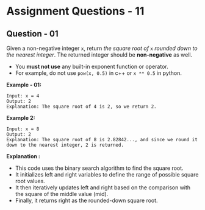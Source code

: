 # **Assignment Questions - 11**

## **Question - 01**

Given a non-negative integer `x`, return *the square root of* `x` *rounded down to the nearest integer*. The returned integer should be **non-negative** as well.
- You **must not use** any built-in exponent function or operator.
- For example, do not use `pow(x, 0.5)` in c++ or `x ** 0.5` in python.

**Example - 01:**

```
Input: x = 4
Output: 2
Explanation: The square root of 4 is 2, so we return 2.

```

**Example 2:**
```
Input: x = 8
Output: 2
Explanation: The square root of 8 is 2.82842..., and since we round it down to the nearest integer, 2 is returned.
```

**Explanation :**
- This code uses the binary search algorithm to find the square root. 
- It initializes left and right variables to define the range of possible square root values. 
- It then iteratively updates left and right based on the comparison with the square of the middle value (mid).
- Finally, it returns right as the rounded-down square root.